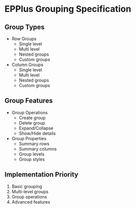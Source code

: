 # EPPlus Grouping Specification

## Group Types
- Row Groups
  - Single level
  - Multi level
  - Nested groups
  - Custom groups
- Column Groups
  - Single level
  - Multi level
  - Nested groups
  - Custom groups

## Group Features
- Group Operations
  - Create group
  - Delete group
  - Expand/Collapse
  - Show/Hide details
- Group Properties
  - Summary rows
  - Summary columns
  - Group levels
  - Group styles

## Implementation Priority
1. Basic grouping
2. Multi-level groups
3. Group operations
4. Advanced features